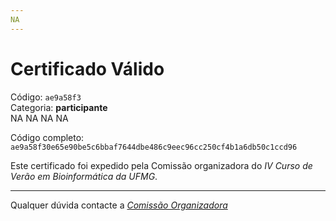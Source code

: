 ```yaml
---
NA
---
```


# Certificado Válido

Código: `ae9a58f3`<br>
Categoria: **participante**<br>
NA
NA
NA
NA


Código completo: `ae9a58f30e65e90be5c6bbaf7644dbe486c9eec96cc250cf4b1a6db50c1ccd96`


Este certificado foi expedido pela Comissão organizadora do *IV Curso de Verão em Bioinformática da UFMG*.

----

Qualquer dúvida contacte a [_Comissão Organizadora_](<mailto:cursobioinfoufmg@gmail.com$subject=[Certificados]>)

